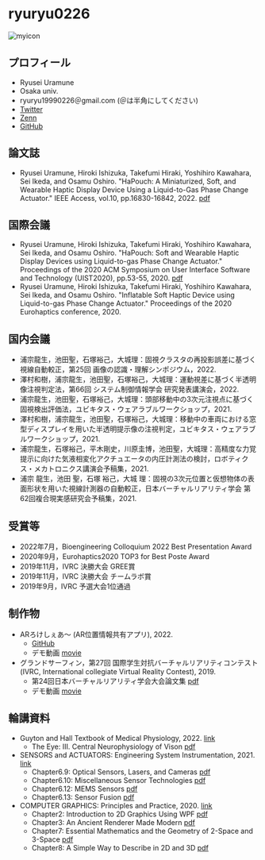 # ryuryu0226

![myicon](https://pbs.twimg.com/profile_images/1142098706176466944/NTaaVEEK.jpg_bigger)

## プロフィール
* Ryusei Uramune
* Osaka univ.
* ryuryu19990226＠gmail.com (＠は半角にしてください)
* [Twitter](https://twitter.com/ryuryu19990226)
* [Zenn](https://zenn.dev/ryuryu)
* [GitHub](https://github.com/ryuryu0226)

## 論文誌
* Ryusei Uramune, Hiroki Ishizuka, Takefumi Hiraki, Yoshihiro Kawahara, Sei Ikeda, and Osamu Oshiro. "HaPouch: A Miniaturized, Soft, and Wearable Haptic Display Device Using a Liquid-to-Gas Phase Change Actuator." IEEE Access, vol.10, pp.16830-16842, 2022. [pdf](https://ieeexplore.ieee.org/document/9674885)

## 国際会議
* Ryusei Uramune, Hiroki Ishizuka, Takefumi Hiraki, Yoshihiro Kawahara, Sei Ikeda, and Osamu Oshiro. "HaPouch: Soft and Wearable Haptic Display Devices using Liquid-to-gas Phase Change Actuator." Proceedings of the 2020 ACM Symposium on User Interface Software and Technology (UIST2020), pp.53-55, 2020. [pdf](https://dl.acm.org/doi/10.1145/3379350.3416183)
* Ryusei Uramune, Hiroki Ishizuka, Takefumi Hiraki, Yoshihiro Kawahara, Sei Ikeda, and Osamu Oshiro. "Inflatable Soft Haptic Device using Liquid-to-gas Phase Change Actuator." Proceedings of the 2020 Eurohaptics conference, 2020.

## 国内会議
* 浦宗龍生，池田聖，石塚裕己，大城理：固視クラスタの再投影誤差に基づく視線自動較正，第25回 画像の認識・理解シンポジウム，2022.
* 澤村和樹，浦宗龍生，池田聖，石塚裕己，大城理：運動視差に基づく半透明像注視判定法，第66回 システム制御情報学会 研究発表講演会，2022.
* 浦宗龍生，池田聖，石塚裕己，大城理：頭部移動中の3次元注視点に基づく固視検出評価法，ユビキタス・ウェアラブルワークショップ，2021.
* 澤村和樹，浦宗龍生，池田聖，石塚裕己，大城理：移動中の車両における窓型ディスプレイを用いた半透明提示像の注視判定，ユビキタス・ウェアラブルワークショップ，2021.
* 浦宗龍生，石塚裕己，平木剛史，川原圭博，池田聖，大城理：高精度な力覚提示に向けた気液相変化アクチュエータの内圧計測法の検討，ロボティクス・メカトロニクス講演会予稿集，2021.
* 浦宗 龍生，池田 聖，石塚 裕己，大城 理：固視の3次元位置と仮想物体の表面形状を用いた視線計測器の自動較正，日本バーチャルリアリティ学会 第62回複合現実感研究会予稿集，2021.

## 受賞等
* 2022年7月，Bioengineering Colloquium 2022 Best Presentation Award
* 2020年9月，Eurohaptics2020 TOP3 for Best Poste Award
* 2019年11月，IVRC 決勝大会 GREE賞
* 2019年11月，IVRC 決勝大会 チームラボ賞
* 2019年9月，IVRC 予選大会1位通過

## 制作物
* ARろけしぇあ～ (AR位置情報共有アプリ), 2022.
  * [GitHub](https://github.com/ryuryu0226/ARLocationSharing)
  * デモ動画 [movie](https://youtube.com/shorts/zdm9VKwe08s?feature=share)
* グランドサーフィン，第27回 国際学生対抗バーチャルリアリティコンテスト (IVRC, International collegiate Virtual Reality Contest), 2019.
  * 第24回日本バーチャルリアリティ学会大会論文集 [pdf](http://conference.vrsj.org/ac2019/program/common/doc/pdf/6B-10.pdf)
  * デモ動画 [movie](https://www.youtube.com/watch?v=KmB_KYzaF6Q)

## 輪講資料
* Guyton and Hall Textbook of Medical Physiology, 2022. [link](https://www.elsevier.com/books/guyton-and-hall-textbook-of-medical-physiology/hall/978-0-323-59712-8)
  * The Eye: Ⅲ. Central Neurophysiology of Vison [pdf](https://drive.google.com/file/d/1W70zy_4pBmm9-aqwdhf4qRE31PQjzkUn/view?usp=sharing)
* SENSORS and ACTUATORS: Engineering System Instrumentation, 2021. [link](https://books.google.co.jp/books/about/Sensors_and_Actuators.html?id=ukZOCgAAQBAJ&redir_esc=y)
  * Chapter6.9: Optical Sensors, Lasers, and Cameras [pdf](https://drive.google.com/file/d/1UhWJVbMltThyDiB5QZGdCUckBGXuZAxC/view?usp=sharing)
  * Chapter6.10: Miscellaneous Sensor Technologies [pdf](https://drive.google.com/file/d/1Utrq9z8jIi4-s7Y81xcZxcwfWXCrDuQY/view?usp=sharing)
  * Chapter6.12: MEMS Sensors [pdf](https://drive.google.com/file/d/1V-lAetgOaGL6OK0wLDgbjoMSWHKZKekR/view?usp=sharing)
  * Chapter6.13: Sensor Fusion [pdf](https://drive.google.com/file/d/1V5iSOkDKoqjbu6E1eGYj5M5FR7dc70tY/view?usp=sharing)
* COMPUTER GRAPHICS: Principles and Practice, 2020. [link](https://books.google.co.jp/books/about/Computer_Graphics.html?id=-4ngT05gmAQC&redir_esc=y)
  * Chapter2: Introduction to 2D Graphics Using WPF [pdf](https://drive.google.com/file/d/1UYZDKb-_EnslUONZOsfUGYdTMdxM1Ncl/view?usp=sharing)
  * Chapter3: An Ancient Renderer Made Modern [pdf](https://drive.google.com/file/d/1UVJg_FvDY2jXT2E36XBVAUm3bw_JkUJs/view?usp=sharing)
  * Chapter7: Essential Mathematics and the Geometry of 2-Space and 3-Space [pdf](https://drive.google.com/file/d/1UY2GQsGcaMxOsBv5OqlQzasDigpLIIne/view?usp=sharing)
  * Chapter8: A Simple Way to Describe in 2D and 3D [pdf](https://drive.google.com/file/d/1UVC6YBUjrh1z4ZsGoZk0VIht7Rj0s75f/view?usp=sharing)